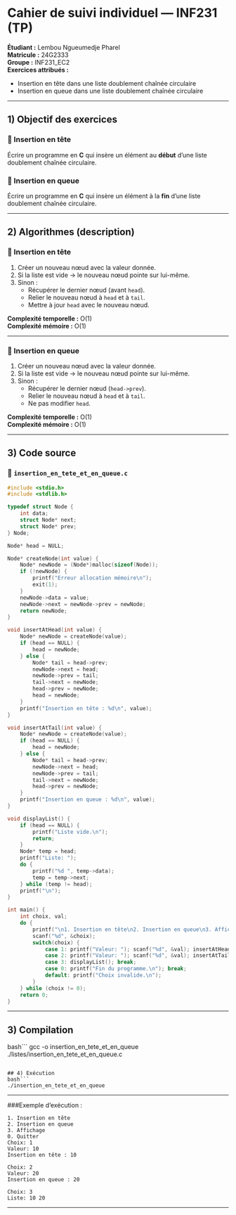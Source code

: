 # Cahier de suivi individuel — INF231 (TP)  
**Étudiant :** Lembou Ngueumedje Pharel  
**Matricule :** 24G2333  
**Groupe :** INF231_EC2  
**Exercices attribués :**  
- Insertion en tête dans une liste doublement chaînée circulaire  
- Insertion en queue dans une liste doublement chaînée circulaire  

---

## 1) Objectif des exercices

### 🔹 Insertion en tête  
Écrire un programme en **C** qui insère un élément au **début** d’une liste doublement chaînée circulaire.  

### 🔹 Insertion en queue  
Écrire un programme en **C** qui insère un élément à la **fin** d’une liste doublement chaînée circulaire.  

---

## 2) Algorithmes (description)

### 🔹 Insertion en tête
1. Créer un nouveau nœud avec la valeur donnée.  
2. Si la liste est vide → le nouveau nœud pointe sur lui-même.  
3. Sinon :  
   - Récupérer le dernier nœud (avant `head`).  
   - Relier le nouveau nœud à `head` et à `tail`.  
   - Mettre à jour `head` avec le nouveau nœud.  

**Complexité temporelle :** O(1)  
**Complexité mémoire :** O(1)  

---

### 🔹 Insertion en queue
1. Créer un nouveau nœud avec la valeur donnée.  
2. Si la liste est vide → le nouveau nœud pointe sur lui-même.  
3. Sinon :  
   - Récupérer le dernier nœud (`head->prev`).  
   - Relier le nouveau nœud à `head` et à `tail`.  
   - Ne pas modifier `head`.  

**Complexité temporelle :** O(1)  
**Complexité mémoire :** O(1)  

---

## 3) Code source  

### 🔹 `insertion_en_tete_et_en_queue.c`

```c
#include <stdio.h>
#include <stdlib.h>

typedef struct Node {
    int data;
    struct Node* next;
    struct Node* prev;
} Node;

Node* head = NULL;

Node* createNode(int value) {
    Node* newNode = (Node*)malloc(sizeof(Node));
    if (!newNode) {
        printf("Erreur allocation mémoire\n");
        exit(1);
    }
    newNode->data = value;
    newNode->next = newNode->prev = newNode;
    return newNode;
}

void insertAtHead(int value) {
    Node* newNode = createNode(value);
    if (head == NULL) {
        head = newNode;
    } else {
        Node* tail = head->prev;
        newNode->next = head;
        newNode->prev = tail;
        tail->next = newNode;
        head->prev = newNode;
        head = newNode;
    }
    printf("Insertion en tête : %d\n", value);
}

void insertAtTail(int value) {
    Node* newNode = createNode(value);
    if (head == NULL) {
        head = newNode;
    } else {
        Node* tail = head->prev;
        newNode->next = head;
        newNode->prev = tail;
        tail->next = newNode;
        head->prev = newNode;
    }
    printf("Insertion en queue : %d\n", value);
}

void displayList() {
    if (head == NULL) {
        printf("Liste vide.\n");
        return;
    }
    Node* temp = head;
    printf("Liste: ");
    do {
        printf("%d ", temp->data);
        temp = temp->next;
    } while (temp != head);
    printf("\n");
}

int main() {
    int choix, val;
    do {
        printf("\n1. Insertion en tête\n2. Insertion en queue\n3. Affichage\n0. Quitter\nChoix: ");
        scanf("%d", &choix);
        switch(choix) {
            case 1: printf("Valeur: "); scanf("%d", &val); insertAtHead(val); break;
            case 2: printf("Valeur: "); scanf("%d", &val); insertAtTail(val); break;
            case 3: displayList(); break;
            case 0: printf("Fin du programme.\n"); break;
            default: printf("Choix invalide.\n");
        }
    } while (choix != 0);
    return 0;
}
```
---

## 3) Compilation

bash```
gcc -o insertion_en_tete_et_en_queue ./listes/insertion_en_tete_et_en_queue.c
```

## 4) Exécution
bash```
./insertion_en_tete_et_en_queue
```
---
###Exemple d’exécution :
```
1. Insertion en tête
2. Insertion en queue
3. Affichage
0. Quitter
Choix: 1
Valeur: 10
Insertion en tête : 10

Choix: 2
Valeur: 20
Insertion en queue : 20

Choix: 3
Liste: 10 20
```
---